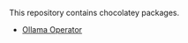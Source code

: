 This repository contains chocolatey packages.

- [Ollama Operator](https://github.com/nekomeowww/ollama-operator)
